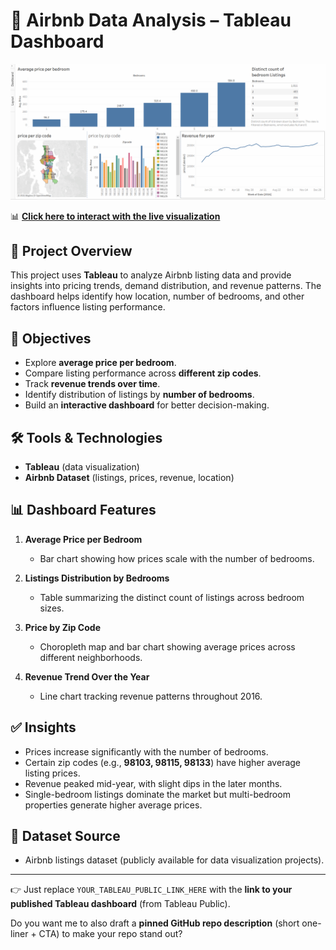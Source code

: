 # 🏡 Airbnb Data Analysis – Tableau Dashboard

![Airbnb-Data-Analysis-Tableau-Dashboard](AirBnB.png)

📊 **[Click here to interact with the live visualization](https://public.tableau.com/views/AirBnBproject_17202696178050/AirBnBDashboard?:language=en-US&:sid=&:redirect=auth&:display_count=n&:origin=viz_share_link)**

## 📌 Project Overview

This project uses **Tableau** to analyze Airbnb listing data and provide insights into pricing trends, demand distribution, and revenue patterns. The dashboard helps identify how location, number of bedrooms, and other factors influence listing performance.

## 🎯 Objectives

* Explore **average price per bedroom**.
* Compare listing performance across **different zip codes**.
* Track **revenue trends over time**.
* Identify distribution of listings by **number of bedrooms**.
* Build an **interactive dashboard** for better decision-making.

## 🛠️ Tools & Technologies

* **Tableau** (data visualization)
* **Airbnb Dataset** (listings, prices, revenue, location)

## 📊 Dashboard Features

1. **Average Price per Bedroom**

   * Bar chart showing how prices scale with the number of bedrooms.

2. **Listings Distribution by Bedrooms**

   * Table summarizing the distinct count of listings across bedroom sizes.

3. **Price by Zip Code**

   * Choropleth map and bar chart showing average prices across different neighborhoods.

4. **Revenue Trend Over the Year**

   * Line chart tracking revenue patterns throughout 2016.

## ✅ Insights

* Prices increase significantly with the number of bedrooms.
* Certain zip codes (e.g., **98103, 98115, 98133**) have higher average listing prices.
* Revenue peaked mid-year, with slight dips in the later months.
* Single-bedroom listings dominate the market but multi-bedroom properties generate higher average prices.

## 📂 Dataset Source

* Airbnb listings dataset (publicly available for data visualization projects).

---

👉 Just replace `YOUR_TABLEAU_PUBLIC_LINK_HERE` with the **link to your published Tableau dashboard** (from Tableau Public).

Do you want me to also draft a **pinned GitHub repo description** (short one-liner + CTA) to make your repo stand out?
